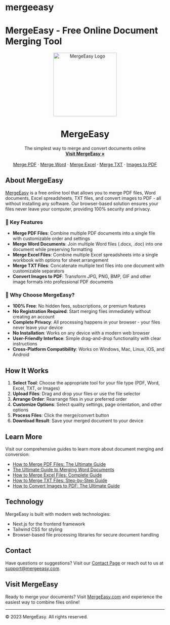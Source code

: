 # mergeeasy
# MergeEasy - Free Online Document Merging Tool

<div align="center">
  <a href="https://mergeeasy.com">
    <img src="public/logo.svg" alt="MergeEasy Logo" width="200" height="200">
  </a>

  <h1 align="center">MergeEasy</h1>

  <p align="center">
    The simplest way to merge and convert documents online
    <br />
    <a href="https://mergeeasy.com"><strong>Visit MergeEasy »</strong></a>
    <br />
    <br />
    <a href="https://mergeeasy.com/merge-pdf">Merge PDF</a>
    ·
    <a href="https://mergeeasy.com/merge-word">Merge Word</a>
    ·
    <a href="https://mergeeasy.com/merge-excel">Merge Excel</a>
    ·
    <a href="https://mergeeasy.com/merge-txt">Merge TXT</a>
    ·
    <a href="https://mergeeasy.com/images-to-pdf">Images to PDF</a>
  </p>
</div>

## About MergeEasy

[MergeEasy](https://mergeeasy.com) is a free online tool that allows you to merge PDF files, Word documents, Excel spreadsheets, TXT files, and convert images to PDF - all without installing any software. Our browser-based solution ensures your files never leave your computer, providing 100% security and privacy.

### 🚀 Key Features

- **Merge PDF Files**: Combine multiple PDF documents into a single file with customizable order and settings
- **Merge Word Documents**: Join multiple Word files (.docx, .doc) into one document while preserving formatting
- **Merge Excel Files**: Combine multiple Excel spreadsheets into a single workbook with options for sheet arrangement
- **Merge TXT Files**: Concatenate multiple text files into one document with customizable separators
- **Convert Images to PDF**: Transform JPG, PNG, BMP, GIF and other image formats into professional PDF documents

### 💯 Why Choose MergeEasy?

- **100% Free**: No hidden fees, subscriptions, or premium features
- **No Registration Required**: Start merging files immediately without creating an account
- **Complete Privacy**: All processing happens in your browser - your files never leave your device
- **No Installation**: Works on any device with a modern web browser
- **User-Friendly Interface**: Simple drag-and-drop functionality with clear instructions
- **Cross-Platform Compatibility**: Works on Windows, Mac, Linux, iOS, and Android

## How It Works

1. **Select Tool**: Choose the appropriate tool for your file type (PDF, Word, Excel, TXT, or Images)
2. **Upload Files**: Drag and drop your files or use the file selector
3. **Arrange Order**: Rearrange files in your preferred order
4. **Customize Options**: Select quality settings, page orientation, and other options
5. **Process Files**: Click the merge/convert button
6. **Download Result**: Save your merged document to your device

## Learn More

Visit our comprehensive guides to learn more about document merging and conversion:

- [How to Merge PDF Files: The Ultimate Guide](https://mergeeasy.com/blog/how-to-merge-pdf)
- [The Ultimate Guide to Merging Word Documents](https://mergeeasy.com/blog/how-to-merge-word)
- [How to Merge Excel Files: Complete Guide](https://mergeeasy.com/blog/how-to-merge-excel)
- [How to Merge TXT Files: Step-by-Step Guide](https://mergeeasy.com/blog/how-to-merge-txt)
- [How to Convert Images to PDF: The Ultimate Guide](https://mergeeasy.com/blog/how-to-convert-images-to-pdf)

## Technology

MergeEasy is built with modern web technologies:

- Next.js for the frontend framework
- Tailwind CSS for styling
- Browser-based file processing libraries for secure document handling

## Contact

Have questions or suggestions? Visit our [Contact Page](https://mergeeasy.com/contact) or reach out to us at support@mergeeasy.com.

## Visit MergeEasy

Ready to merge your documents? Visit [MergeEasy.com](https://mergeeasy.com) and experience the easiest way to combine files online!

---

© 2023 MergeEasy. All rights reserved.
